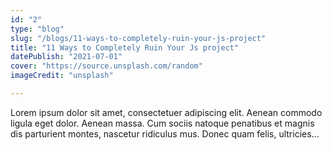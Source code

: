 ```yaml
---
id: "2"
type: "blog"
slug: "/blogs/11-ways-to-completely-ruin-your-js-project"
title: "11 Ways to Completely Ruin Your Js project"
datePublish: "2021-07-01"
cover: "https://source.unsplash.com/random"
imageCredit: "unsplash"

---
```


Lorem ipsum dolor sit amet, consectetuer adipiscing elit. Aenean commodo ligula eget dolor. Aenean massa. Cum sociis natoque penatibus et magnis dis parturient montes, nascetur ridiculus mus. Donec quam felis, ultricies...